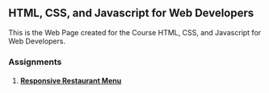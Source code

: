 ## HTML, CSS, and Javascript for Web Developers

This is the Web Page created for the Course HTML, CSS, and Javascript for Web Developers. 

### Assignments

1. #### [Responsive Restaurant Menu](https://sachinksunny.github.io/CourseraWebDevelopment/mod2_solution/)
